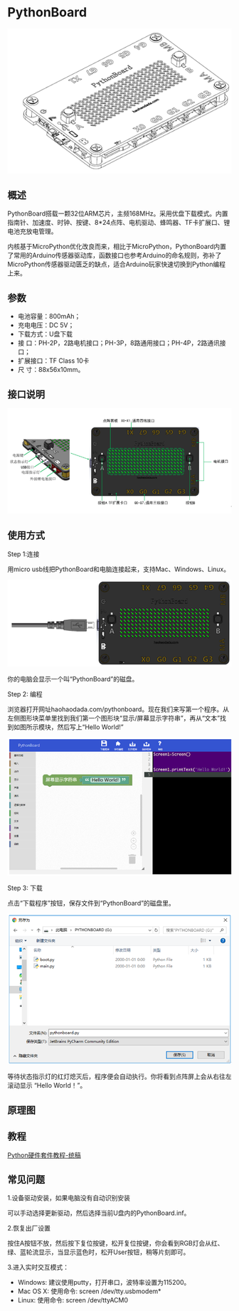 # PythonBoard

![](../.gitbook/assets/a.PNG)

## 概述

PythonBoard搭载一颗32位ARM芯片，主频168MHz。采用优盘下载模式。内置指南针、加速度、时钟、按键、8\*24点阵、电机驱动、蜂鸣器、TF卡扩展口、锂电池充放电管理。

内核基于MicroPython优化改良而来，相比于MicroPython，PythonBoard内置了常用的Arduino传感器驱动库，函数接口也参考Arduino的命名规则，弥补了MicroPython传感器驱动匮乏的缺点，适合Arduino玩家快速切换到Python编程上来。

## 参数

* 电池容量：800mAh；
* 充电电压：DC 5V；
* 下载方式：U盘下载
* 接    口：PH-2P，2路电机接口；PH-3P，8路通用接口；PH-4P，2路通讯接口；
* 扩展接口：TF Class 10卡
* 尺    寸：88x56x10mm。

## 接口说明

![](../.gitbook/assets/b.PNG)

## 使用方式

Step 1:连接

用micro usb线把PythonBoard和电脑连接起来，支持Mac、Windows、Linux。

![](../.gitbook/assets/c.PNG)

你的电脑会显示一个叫“PythonBoard”的磁盘。

Step 2: 编程

浏览器打开网址haohaodada.com/pythonboard。现在我们来写第一个程序。从左侧图形块菜单里找到我们第一个图形块“显示/屏幕显示字符串”，再从“文本”找到如图所示模块，然后写上“Hello World!”

![](../.gitbook/assets/d.PNG)

Step 3: 下载

点击“下载程序”按钮，保存文件到“PythonBoard”的磁盘里。

![](../.gitbook/assets/e.PNG)

等待状态指示灯的红灯熄灭后，程序便会自动执行。你将看到点阵屏上会从右往左滚动显示 “Hello World！”。

## 原理图

## 教程

[Python硬件套件教程-统稿](https://github.com/Haohaodada-official/docs/blob/master/jiao-xue-chan-pin/pdf/Python%E7%A1%AC%E4%BB%B6%E5%A5%97%E4%BB%B6%E6%95%99%E7%A8%8B-%E7%BB%9F%E7%A8%BF.pdf)

## 常见问题

1.设备驱动安装，如果电脑没有自动识别安装

可以手动选择更新驱动，然后选择当前U盘内的PythonBoard.inf。

2.恢复出厂设置

按住A按钮不放，然后按下复位按键，松开复位按键，你会看到RGB灯会从红、绿、蓝轮流显示，当显示蓝色时，松开User按钮，稍等片刻即可。

3.进入实时交互模式：

* Windows: 建议使用putty，打开串口，波特率设置为115200。
* Mac OS X: 使用命令: screen /dev/tty.usbmodem\*
* Linux: 使用命令: screen /dev/ttyACM0

